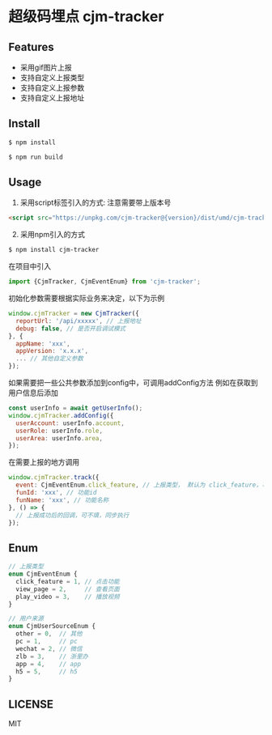 # 超级码埋点 cjm-tracker

## Features

- 采用gif图片上报
- 支持自定义上报类型
- 支持自定义上报参数
- 支持自定义上报地址

## Install

```bash
$ npm install
```

```bash
$ npm run build
```

## Usage

1. 采用script标签引入的方式: 注意需要带上版本号

```html
<script src="https://unpkg.com/cjm-tracker@{version}/dist/umd/cjm-tracker.min.js"></script>
```

2. 采用npm引入的方式
    
```bash
$ npm install cjm-tracker
```
在项目中引入

```js
import {CjmTracker, CjmEventEnum} from 'cjm-tracker';
```
初始化参数需要根据实际业务来决定，以下为示例

```js
window.cjmTracker = new CjmTracker({
  reportUrl: '/api/xxxxx', // 上报地址
  debug: false, // 是否开启调试模式
}, {
  appName: 'xxx',
  appVersion: 'x.x.x',
  ... // 其他自定义参数
});
```

如果需要把一些公共参数添加到config中，可调用addConfig方法
例如在获取到用户信息后添加

```js
const userInfo = await getUserInfo();
window.cjmTracker.addConfig({
  userAccount: userInfo.account,
  userRole: userInfo.role,
  userArea: userInfo.area,
});
```
在需要上报的地方调用

```js
window.cjmTracker.track({
  event: CjmEventEnum.click_feature, // 上报类型， 默认为 click_feature，可不填
  funId: 'xxx', // 功能id
  funName: 'xxx', // 功能名称
}, () => {
  // 上报成功后的回调，可不填，同步执行
});
```

## Enum

```ts
// 上报类型
enum CjmEventEnum {
  click_feature = 1, // 点击功能
  view_page = 2,     // 查看页面
  play_video = 3,    // 播放视频
}

// 用户来源
enum CjmUserSourceEnum {
  other = 0,  // 其他
  pc = 1,     // pc
  wechat = 2, // 微信
  zlb = 3,    // 浙里办
  app = 4,    // app
  h5 = 5,     // h5
}
```

## LICENSE

MIT
